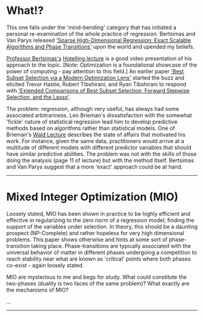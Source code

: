 <!--
.. title: Sparse High-Dimensional Regression
.. slug: sparse-high-dimensional-regression
.. date: 2019-02-11 12:29:47 UTC
.. tags: 
.. category: 
.. link: 
.. description: 
.. type: text
.. has_math: True
-->

# What!?

This one falls under the 'mind-bending' category that has initiated a personal re-examination of the whole practice of regression. Bertsimas and Van Parys released ['Sparse High-Dimensional Regression: Exact Scalable Algorithms and Phase Transitions'](https://arxiv.org/abs/1709.10029) upon the world and upended my beliefs. 

[Professor Bertsimas's](http://www.mit.edu/~dbertsim/) [Hotelling lecture](https://www.youtube.com/watch?v=7w9aRrYgGEs) is a good video presentation of his approach to the topic.
\[Note: Optimization is a foundational showcase of the power of computing - pay attention to this field.\] An earlier paper ['Best Subset Selection via a Modern Optimization Lens'](https://arxiv.org/abs/1507.03133) started the buzz and elicited Trevor Hastie, Robert Tibshirani, and Ryan Tibshirani to respond with ['Extended Comparisons of Best Subset Selection, Forward Stepwise Selection, and the Lasso'](https://arxiv.org/abs/1707.08692).

The problem: regression, although very useful, has always had some associated arbitrariness. Leo Brieman's dissatisfaction with the somewhat 'fickle' nature of statistical regression lead him to develop predictive methods based on algorithms rather than statistical models. One of Brieman's [Wald Lecture](https://www.stat.berkeley.edu/~breiman/wald2002-2.pdf) describes the state of affairs that motivated his work. For instance, given the same data, practitioners would arrive at a multitude of different models with different predictor variables that should have similar predictive abilities. The problem was not with the skills of those doing the analysis (page 11 of lecture) but with the method itself. Bertsimas and Van Parys suggest that a more 'exact' approach could be at hand.

---

# Mixed Integer Optimization (MIO)

Loosely stated, MIO has been shown in practice to be highly efficient and effective in regularizing to the zero norm of a regression model; finding the support of the variables under selection. In theory, this should be a daunting prospect (NP-Complete) and rather hopeless for very high dimensional problems. This paper shows otherwise and hints at some sort of phase-transition taking place. Phase-transitions are typically associated with the universal behavior of matter in different phases undergoing a competition to reach stability near what are known as 'critical' points where both phases co-exist - again loosely stated.

MIO are mysterious to me and begs for study. What could constitute the two-phases (duality is two faces of the same problem)? What exactly are the mechanisms of MIO?

...

---